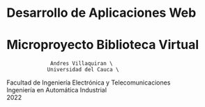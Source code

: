 # Desarrollo de Aplicaciones Web
# Microproyecto Biblioteca Virtual

                  Andres Villaquiran \
                 Universidad del Cauca \
Facultad de Ingeniería Electrónica y Telecomunicaciones \
          Ingeniería en Automática Industrial \
                        2022
